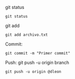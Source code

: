 git status
```
git status
```
git add
```
git add archivo.txt 
```
Commit:
```
git commit -m "Primer commit"
```
Push:
git push -u origin branch
```
git push -u origin @dleon
```
